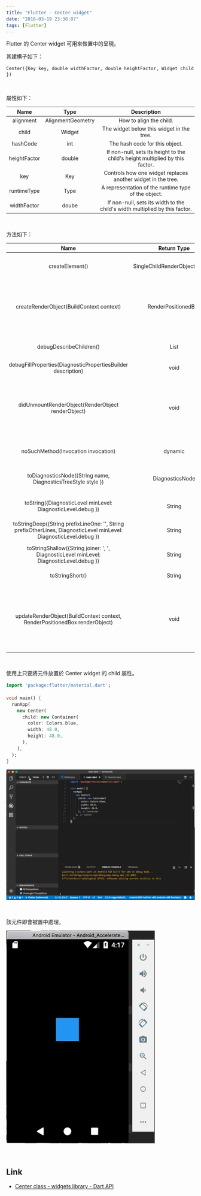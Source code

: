 ```yaml
---
title: "Flutter - Center widget"
date: "2018-03-19 23:38:07"
tags: [Flutter]
---
```



Flutter 的 Center widget 可用來做置中的呈現。  

<!-- More -->

其建構子如下：  

    Center({Key key, double widthFactor, double heightFactor, Widget child })

<br/>


屬性如下： 

| Name | Type | Description |
|:-------------:|:-------------:|:-----:|
| alignment | AlignmentGeometry | How to align the child. |
| child | Widget | The widget below this widget in the tree. |
| hashCode | int | The hash code for this object. |
| heightFactor | double | If non-null, sets its height to the child's height multiplied by this factor. |
| key | Key | Controls how one widget replaces another widget in the tree. |
| runtimeType | Type | A representation of the runtime type of the object. |
| widthFactor | doube | If non-null, sets its width to the child's width multiplied by this factor. |

<br/>


方法如下：  

| Name | Return Type | Description |
|:-------------:|:-------------:|:-----:|
| createElement() | SingleChildRenderObjectElement | RenderObjectWidgets always inflate to a RenderObjectElement subclass. |
| createRenderObject(BuildContext context) | RenderPositionedBox | Creates an instance of the RenderObject class that this RenderObjectWidget represents, using the configuration described by this RenderObjectWidget. |
| debugDescribeChildren() | List<DiagnosticsNode> | Returns a list of DiagnosticsNode objects describing this node's children. |
| debugFillProperties(DiagnosticPropertiesBuilder description)  | void | |
| didUnmountRenderObject(RenderObject renderObject) | void | A render object previously associated with this widget has been removed from the tree. The given RenderObject will be of the same type as returned by this object's createRenderObject. |
| noSuchMethod(Invocation invocation) | dynamic | Invoked when a non-existent method or property is accessed. |
| toDiagnosticsNode({String name, DiagnosticsTreeStyle style }) | DiagnosticsNode | Returns a debug representation of the object that is used by debugging tools and by toStringDeep. |
| toString({DiagnosticLevel minLevel: DiagnosticLevel.debug }) | String | Returns a string representation of this object. |
| toStringDeep({String prefixLineOne: '', String prefixOtherLines, DiagnosticLevel minLevel: DiagnosticLevel.debug }) | String | Returns a string representation of this node and its descendants. |
| toStringShallow({String joiner: ', ', DiagnosticLevel minLevel: DiagnosticLevel.debug }) | String | Returns a one-line detailed description of the object. |
| toStringShort() | String | A short, textual description of this widget. |
| updateRenderObject(BuildContext context, RenderPositionedBox renderObject) | void | Copies the configuration described by this RenderObjectWidget to the given RenderObject, which will be of the same type as returned by this object's createRenderObject. |

<br/>


使用上只要將元件放置於 Center widget 的 child 屬性。     

```dart
import 'package:flutter/material.dart';

void main() {
  runApp(
    new Center(
      child: new Container(
        color: Colors.blue,
        width: 48.0,
        height: 48.0,
      ),
    ),
  );
}
```

![1.png](1.png)
 
<br/>


該元件即會被置中處理。  

![2.png](2.png)
 
<br/>


Link
----
* [Center class - widgets library - Dart API](https://docs.flutter.io/flutter/widgets/Center-class.html)

